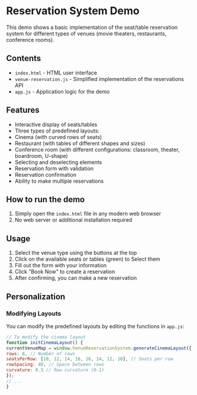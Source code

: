 # Reservation System Demo

This demo shows a basic implementation of the seat/table reservation system for different types of venues (movie theaters, restaurants, conference rooms).

## Contents

- `index.html` - HTML user interface
- `venue-reservation.js` - Simplified implementation of the reservations API
- `app.js` - Application logic for the demo

## Features

- Interactive display of seats/tables
- Three types of predefined layouts:
- Cinema (with curved rows of seats)
- Restaurant (with tables of different shapes and sizes)
- Conference room (with different configurations: classroom, theater, boardroom, U-shape)
- Selecting and deselecting elements
- Reservation form with validation
- Reservation confirmation
- Ability to make multiple reservations

## How to run the demo

1. Simply open the `index.html` file in any modern web browser
2. No web server or additional installation required

## Usage

1. Select the venue type using the buttons at the top
2. Click on the available seats or tables (green) to Select them
3. Fill out the form with your information
4. Click "Book Now" to create a reservation
5. After confirming, you can make a new reservation

## Personalization

### Modifying Layouts

You can modify the predefined layouts by editing the functions in `app.js`:

```javascript
// To modify the cinema layout
function initCinemaLayout() {
currentVenueMap = window.VenueReservationSystem.generateCinemaLayout({
rows: 8, // Number of rows
seatsPerRow: [10, 12, 14, 16, 16, 14, 12, 10], // Seats per row
rowSpacing: 40, // Space between rows
curvature: 0.3 // Row curvature (0-1)
});
// ...
}